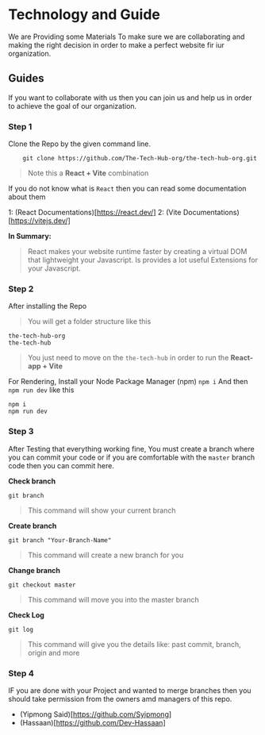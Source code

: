 # Technology and Guide

We are Providing some Materials To make sure we are collaborating and making the right decision in order to make a perfect website fir iur organization.

## Guides

If you want to collaborate with us then you can join us and help us in order to achieve the goal of our organization.

### Step 1

Clone the Repo by the given command line.

```
    git clone https://github.com/The-Tech-Hub-org/the-tech-hub-org.git
```

> Note this a **React + Vite** combination

If you do not know what is `React` then you can read some documentation about them

1: (React Documentations)[https://react.dev/]
2: (Vite Documentations)[https://vitejs.dev/]

**In Summary:**

> React makes your website runtime faster by creating a virtual DOM that lightweight your Javascript.
> Is provides a lot useful Extensions for your Javascript.

### Step 2

After installing the Repo

> You will get a folder structure like this

```
the-tech-hub-org
the-tech-hub
```

> You just need to move on the `the-tech-hub` in order to run the **React-app + Vite**

For Rendering, Install your Node Package Manager (npm) `npm i` And then `npm run dev` like this

```
npm i
npm run dev
```

### Step 3

After Testing that everything working fine, You must create a branch where you can commit your code or if you are comfortable with the `master` branch code then you can commit here.

**Check branch**

```
git branch
```

> This command will show your current branch

**Create branch**

```
git branch "Your-Branch-Name"
```

> This command will create a new branch for you

**Change branch**

```
git checkout master
```

> This command will move you into the master branch

**Check Log**

```
git log
```

> This command will give you the details like: past commit, branch, origin and more

### Step 4

IF you are done with your Project and wanted to merge branches then you should take permission from the owners amd managers of this repo.

- (Yipmong Said)[https://github.com/Syipmong]
- (Hassaan)[https://github.com/Dev-Hassaan]

